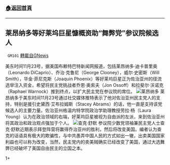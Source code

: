 ###  [:house:返回首頁](https://github.com/ourhimalayas/txt)
---

## 莱昂纳多等好莱坞巨星慷概资助“舞弊党”参议院候选人
` GM101` [轉載自GNews](https://gnews.org/zh-hans/584694/)

美东时间11月23号，据美国布赖特巴特新闻网报道，包括莱昂纳多·迪卡普里奥（Leonardo DiCaprio）、乔治·克鲁尼（George Clooney），威尔·史密斯（Will Smith），华金·菲尼克斯（Joaquin Phoenix）等好莱坞巨星正为佐治亚州的径流选举注入资金，希望将民主党挑战者乔恩·奥索夫（Jon Ossoff）和拉斐尔·沃诺克（Raphael Warnock）推到终点，以扩大民主党在参议院的席位。
![]()![](https://gnews-media-offload.s3.amazonaws.com/wp-content/uploads/2020/11/23122544/GettyImages-1191954630.jpg)莱昂纳多
莱昂纳多于美东时间11月23号通过社交媒体推特表示了他对佐治亚州民主党人的支持，特别是援引史黛西·艾布拉姆斯（Stacey Abrams）的话，他一直是支持该党候选人的主要力量。佐治亚州格温内特学院政治学助理教授劳拉·杨（Laura Young）认为在政治领域的右端，好莱坞巨星被视为自由派的左派，来到佐治亚州将其政治和政治观点强加于个人。
![]()![](https://gnews-media-offload.s3.amazonaws.com/wp-content/uploads/2020/11/23122550/5939b71bc4adee28008b473b.jpg)查克·舒默
参议院少数党领袖兼民主党人士查克·舒默近期表示拜登阵营将赢得乔治亚州的胜利，然后将改变美国。编者认为查克的话语具有极大的欺骗性，与中共愚弄中国人民的方式如出一辙，出卖美国国家利益也可以称为改变，当然，民主党内的卖美贼确实已经改变了美国，通过大选舞弊已经破坏了美国自由民主的立国之本。

1+
